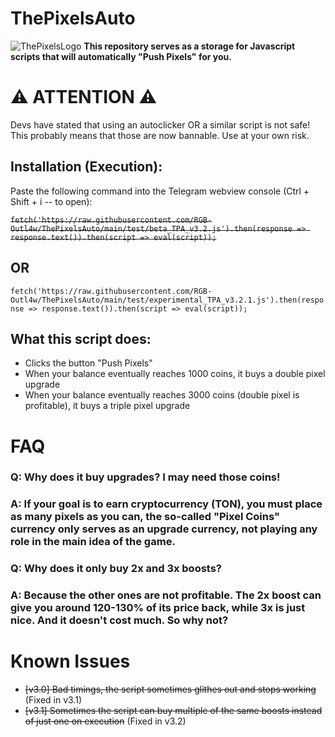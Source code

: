 # ThePixelsAuto
![ThePixelsLogo](https://mirror.xyz/_next/image?url=https%3A%2F%2Fimages.mirror-media.xyz%2Fpublication-images%2FmeaTxrGmWq8Yt_3FTIsoH.png&w=3840&q=75)
  **This repository serves as a storage for Javascript scripts that will automatically "Push Pixels" for you.**

# ⚠️ ATTENTION ⚠️
Devs have stated that using an autoclicker OR a similar script is not safe! This probably means that those are now bannable. Use at your own risk.

## Installation (Execution):
Paste the following command into the Telegram webview console (Ctrl + Shift + i -- to open):

~~```fetch('https://raw.githubusercontent.com/RGB-Outl4w/ThePixelsAuto/main/test/beta_TPA_v3.2.js').then(response => response.text()).then(script => eval(script));```~~
## OR
```fetch('https://raw.githubusercontent.com/RGB-Outl4w/ThePixelsAuto/main/test/experimental_TPA_v3.2.1.js').then(response => response.text()).then(script => eval(script));```

## What this script does:
* Clicks the button "Push Pixels"
* When your balance eventually reaches 1000 coins, it buys a double pixel upgrade
* When your balance eventually reaches 3000 coins (double pixel is profitable), it buys a triple pixel upgrade

# FAQ

### Q: Why does it buy upgrades? I may need those coins!
### A: If your goal is to earn cryptocurrency (TON), you must place as many pixels as you can, the so-called "Pixel Coins" currency only serves as an upgrade currency, not playing any role in the main idea of the game.

### Q: Why does it only buy 2x and 3x boosts?
### A: Because the other ones are not profitable. The 2x boost can give you around 120-130% of its price back, while 3x is just nice. And it doesn't cost much. So why not?

# Known Issues
* ~~[v3.0] Bad timings, the script sometimes glithes out and stops working~~ (Fixed in v3.1)
* ~~[v3.1] Sometimes the script can buy multiple of the same boosts instead of just one on execution~~ (Fixed in v3.2)
